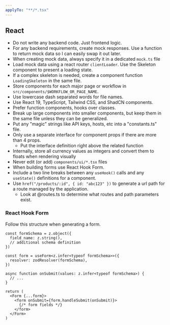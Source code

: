 ```yaml
---
applyTo: "**/*.tsx"
---
```

## React

- Do not write any backend code. Just frontend logic.
- For any backend requirements, create mock responses. Use a function to return mock data so I can easily swap it out later.
- When creating mock data, always specify it in a dedicated `mock.ts` file
- Load mock data using a react router `clientLoader`. Use the Skeleton component to present a loading state.
- If a complex skeleton is needed, create a component function `LoadingSkeleton` in the same file.
- Store components for each major page or workflow in `src/components/$WORKFLOW_OR_PAGE_NAME`.
- Use lowercase dash separated words for file names.
- Use React 19, TypeScript, Tailwind CSS, and ShadCN components.
- Prefer function components, hooks over classes.
- Break up large components into smaller components, but keep them in the same file unless they can be generalized.
- Put any "magic" strings like API keys, hosts, etc into a "constants.ts" file.
- Only use a separate interface for component props if there are more than 4 props.
  - Put the interface definition right above the related function
- Internally, store all currency values as integers and convert them to floats when rendering visually
- Never edit (or add) `components/ui/*.tsx` files
- When building forms use React Hook Form.
- Include a two line breaks between any `useHook()` calls and any `useState()` definitions for a component.
- Use `href("/products/:id", { id: "abc123" })` to generate a url path for a route managed by the application.
  - Look at @routes.ts to determine what routes and path parameters exist.

### React Hook Form

Follow this structure when generating a form.

```tsx
const formSchema = z.object({
  field_name: z.string(),
  // additional schema definition
})

const form = useForm<z.infer<typeof formSchema>>({
  resolver: zodResolver(formSchema),
})

async function onSubmit(values: z.infer<typeof formSchema>) {
  // ...
}

return (
  <Form {...form}>
    <form onSubmit={form.handleSubmit(onSubmit)}>
      {/* form fields */}
    </form>
  </Form>
)
```
